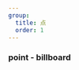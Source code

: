 ```yaml
---
group:
  title: 点
  order: 1
---
```


### point - billboard 
<code src="./demos/pointBillboard.tsx"></code>